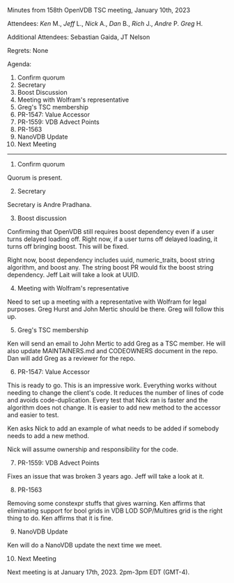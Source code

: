 Minutes from 158th OpenVDB TSC meeting, January 10th, 2023

Attendees: *Ken* M., *Jeff* L., *Nick* A.,  *Dan* B., *Rich* J., *Andre* P.
           *Greg* H.

Additional Attendees: Sebastian Gaida, JT Nelson

Regrets: None

Agenda:

1) Confirm quorum
2) Secretary
3) Boost Discussion
4) Meeting with Wolfram's representative
5) Greg's TSC membership
6) PR-1547: Value Accessor
7) PR-1559: VDB Advect Points
8) PR-1563
9) NanoVDB Update
10) Next Meeting

------------

1) Confirm quorum

Quorum is present.

2) Secretary

Secretary is Andre Pradhana.

3) Boost discussion

Confirming that OpenVDB still requires boost dependency even if a user turns
delayed loading off. Right now, if a user turns off delayed loading, it turns
off bringing boost. This will be fixed.

Right now, boost dependency includes uuid, numeric_traits, boost string algorithm, and
boost any. The string boost PR would fix the boost string dependency. Jeff Lait will
take a look at UUID.

4) Meeting with Wolfram's representative

Need to set up a meeting with a representative with Wolfram for legal purposes.
Greg Hurst and John Mertic should be there. Greg will follow this up.

5) Greg's TSC membership

Ken will send an email to John Mertic to add Greg as a TSC member. He will also
update MAINTAINERS.md and CODEOWNERS document in the repo. Dan will add Greg
as a reviewer for the repo.

6) PR-1547: Value Accessor

This is ready to go. This is an impressive work. Everything works without needing
to change the client's code. It reduces the number of lines of code and avoids
code-duplication. Every test that Nick ran is faster and the algorithm does not
change. It is easier to add new method to the accessor and easier to test.

Ken asks Nick to add an example of what needs to be added if somebody needs to
add a new method.

Nick will assume ownership and responsibility for the code.

7) PR-1559: VDB Advect Points

Fixes an issue that was broken 3 years ago. Jeff will take a look at it.

8) PR-1563

Removing some constexpr stuffs that gives warning. Ken affirms that eliminating
support for bool grids in VDB LOD SOP/Multires grid is the right thing to do.
Ken affirms that it is fine.

9) NanoVDB Update

Ken will do a NanoVDB update the next time we meet.

10) Next Meeting

Next meeting is at January 17th, 2023. 2pm-3pm EDT (GMT-4).
